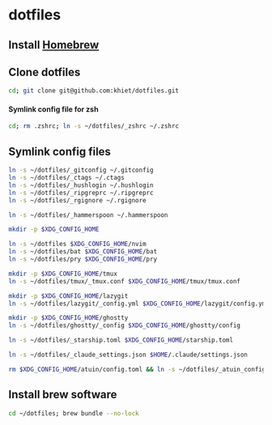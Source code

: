 # dotfiles

## Install [Homebrew](http://brew.sh/index.html)

## Clone dotfiles

```bash
cd; git clone git@github.com:khiet/dotfiles.git
```

#### Symlink config file for zsh

```bash
cd; rm .zshrc; ln -s ~/dotfiles/_zshrc ~/.zshrc
```

## Symlink config files

```bash
ln -s ~/dotfiles/_gitconfig ~/.gitconfig
ln -s ~/dotfiles/_ctags ~/.ctags
ln -s ~/dotfiles/_hushlogin ~/.hushlogin
ln -s ~/dotfiles/_ripgreprc ~/.ripgreprc
ln -s ~/dotfiles/_rgignore ~/.rgignore

ln -s ~/dotfiles/_hammerspoon ~/.hammerspoon

mkdir -p $XDG_CONFIG_HOME

ln -s ~/dotfiles $XDG_CONFIG_HOME/nvim
ln -s ~/dotfiles/bat $XDG_CONFIG_HOME/bat
ln -s ~/dotfiles/pry $XDG_CONFIG_HOME/pry

mkdir -p $XDG_CONFIG_HOME/tmux
ln -s ~/dotfiles/tmux/_tmux.conf $XDG_CONFIG_HOME/tmux/tmux.conf

mkdir -p $XDG_CONFIG_HOME/lazygit
ln -s ~/dotfiles/lazygit/_config.yml $XDG_CONFIG_HOME/lazygit/config.yml

mkdir -p $XDG_CONFIG_HOME/ghostty
ln -s ~/dotfiles/ghostty/_config $XDG_CONFIG_HOME/ghostty/config

ln -s ~/dotfiles/_starship.toml $XDG_CONFIG_HOME/starship.toml

ln -s ~/dotfiles/_claude_settings.json $HOME/.claude/settings.json

rm $XDG_CONFIG_HOME/atuin/config.toml && ln -s ~/dotfiles/_atuin_config.toml $XDG_CONFIG_HOME/atuin/config.toml
```

## Install brew software

```bash
cd ~/dotfiles; brew bundle --no-lock
```
